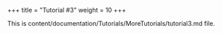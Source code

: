 +++
title = "Tutorial #3"
weight = 10
+++

This is content/documentation/Tutorials/MoreTutorials/tutorial3.md file.
